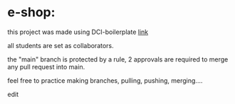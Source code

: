 # e-shop:

this project was made using DCI-boilerplate [link](https://github.com/FbW-WD-23-E03/dci-boilerplate-I)


all students are set as collaborators.


the "main" branch is protected by a rule, 2 approvals are required to merge any pull request into main.


feel free to practice making branches, pulling, pushing, merging....

edit
